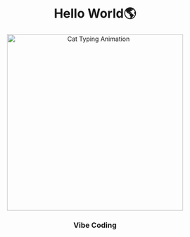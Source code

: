 <h1 align="center">Hello World🌎</h1>

<div align="center">
  <img src="https://media.giphy.com/media/HkFkuxrcSjeAhszTpS/giphy.gif" alt="Cat Typing Animation" width="400"/>
  <h3 align="center">Vibe Coding</h3>
</div>
